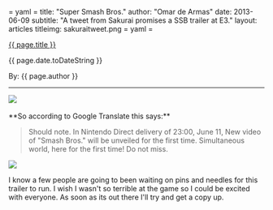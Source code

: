 = yaml =
title: "Super Smash Bros."
author: "Omar de Armas"
date: 2013-06-09
subtitle: "A tweet from Sakurai promises a SSB trailer at E3."
layout: articles
titleimg: sakuraitweet.png
= yaml =

<a href="{{ page.url }}" class='postTitleLink'><p class='postTitle'>{{ page.title }}</p></a>
<p class='postPublished'>{{ page.date.toDateString }}</p>
<p class='postAuthor'>By: {{ page.author }}</p>
<hr>

<img src='/images/forPosts/sakuraitweet.png' class='articlesImgCenter'>

<br>
<br>
**So according to Google Translate this says:**
<blockquote> Should note. In Nintendo Direct delivery of 23:00, June 11, New video of "Smash Bros." will be unveiled for the first time. Simultaneous world, here for the first time! Do not miss. </blockquote>

<div class='group'>
  <img src='/images/forPosts/n64SSB.jpg' class='articlesImgRight'>
<p>I know a few people are going to been waiting on pins and needles for this trailer to run. I wish I wasn't so terrible at the game so I could be excited with everyone. As soon as its out there I'll try and get a copy up.</p>
</div>